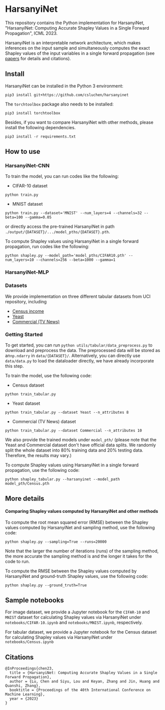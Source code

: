 # HarsanyiNet
This repository contains the Python implementation for HarsanyiNet, "HarsanyiNet: Computing Accurate Shapley Values in a Single Forward Propagation", ICML 2023.

HarsanyiNet is an interpretable network architecture, which makes inferences on the input sample and simultaneously computes the exact Shapley values of the input variables in a single forward propagation (see [papers](https://arxiv.org/abs/2304.01811) for details and citations).

## Install
HarsanyiNet can be installed in the Python 3 environment:

```
pip3 install git+https://github.com/csluchen/harsanyinet
```

The `torchtoolbox` package also needs to be installed:

```
pip3 install torchtoolbox
```

Besides, if you want to compare HarsanyiNet with other methods, please install the following dependencies.

```
pip3 install -r requirements.txt
```


## How to use 
### HarsanyiNet-CNN
To train the model, you can run codes like the following:

- CIFAR-10 dataset 

```
python train.py
```

- MNIST dataset 

```
python train.py --dataset='MNIST' --num_layers=4 --channels=32 --beta=100 --gamma=0.05
```

or directly access the pre-trained HarsanyiNet in path ```./output/{DATASET}/.../model_pths/{DATASET}.pth```.

To compute Shapley values using HarsanyiNet in a single forward propagation, run codes like the following:

```
python shapley.py --model_path='model_pths/CIFAR10.pth' --num_layers=10 --channels=256 --beta=1000 --gamma=1 
```





### HarsanyiNet-MLP

### Datasets

We provide implementation on three different tabular datasets from UCI repository, including

- [Census income](https://archive.ics.uci.edu/ml/datasets/census+income)
- [Yeast](https://archive.ics.uci.edu/ml/datasets/Yeast) 
- [Commercial (TV News)](http://archive.ics.uci.edu/ml/datasets/tv+news+channel+commercial+detection+dataset) 

### Getting Started

To get started, you can run ```python utils/tabular/data_preprocess.py``` to download and preprocess the data. The preprocessed data will be stored as  an`np.ndarry` in `data/{DATASET}/`. Alternatively, you can directly use ```data/data.py``` to load the dataloader directly, we have already incorporate this step. 

To train the model, use the following code:

- Census dataset

```
python train_tabular.py
```

- Yeast dataset 

```
python train_tabular.py --dataset Yeast --n_attributes 8
```

- Commercial (TV News) dataset 

```
python train_tabular.py --dataset Commercial --n_attributes 10
```

We also provide the trained models under ```model_pth/``` (please note that the Yeast and Commercial dataset don't have official data splits. We randomly split the whole dataset into 80% training data and 20% testing data. Therefore, the results may vary.)



To compute Shapley values using HarsanyiNet in a single forward propagation, use the following code:

```
python shapley_tabular.py --harsanyinet --model_path model_pth/Census.pth
```



## More details
#### Comparing Shapley values computed by HarsanyiNet and other methods

To compute the root mean squared error (RMSE) between the Shapley values computed by HarsanyiNet and sampling method, use the following code:

```
python shapley.py --sampling=True --runs=20000
```

Note that the larger the number of iterations (runs) of the sampling method, the more accurate the sampling method is and the longer it takes for the code to run.

To compute the RMSE between the Shapley values computed by HarsanyiNet and ground-truth Shapley values, use the following code:

```
python shapley.py --ground_truth=True
```


## Sample notebooks

For image dataset, we provide a Jupyter notebook for the `CIFAR-10` and `MNIST` dataset for calculating Shapley values via HarsanyiNet under ```notebooks/CIFAR-10.ipynb``` and ```notebooks/MNIST.ipynb```, respectively.

For tabular dataset, we provide a Jupyter notebook for the Census dataset for calculating Shapley values via HarsanyiNet under ```notebooks/Census.ipynb```


## Citations
```
@InProceedings{chen23,
  title = {HarsanyiNet: Computing Accurate Shapley Values in a Single Forward Propagation},
  author = {Lu, Chen and Siyu, Lou and Keyan, Zhang and Jin, Huang and Quanshi, Zhang},
  booktitle = {Proceedings of the 40th International Conference on Machine Learning},
  year = {2023}
}
```
